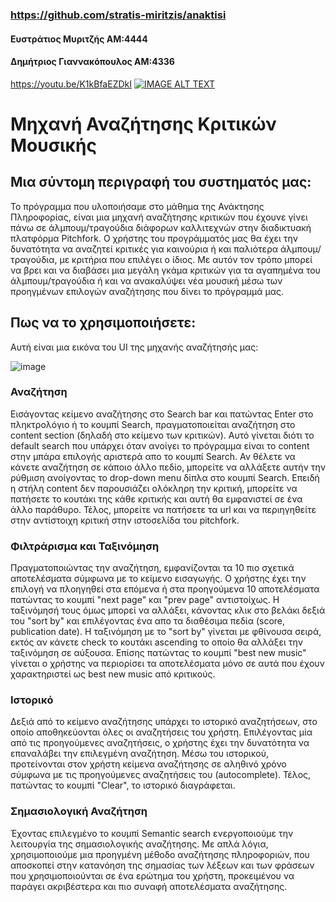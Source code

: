 ### https://github.com/stratis-miritzis/anaktisi

#### Ευστράτιος Μυριτζής  ΑΜ:4444
#### Δημήτριος Γιαννακόπουλος ΑΜ:4336

https://youtu.be/K1kBfaEZDkI
[![IMAGE ALT TEXT](http://img.youtube.com/vi/K1kBfaEZDkI/0.jpg)](http://www.youtube.com/watch?v=K1kBfaEZDkI "Ανάκτηση Πληροφορίας Ευστράτιος Μυριτζής 4444, Δημήτρης Γιαννακόπουλος 4336")

# Μηχανή Αναζήτησης Κριτικών Μουσικής

## Μια σύντομη περιγραφή του συστηματός μας:

Το πρόγραμμα που υλοποιήσαμε στο μάθημα της Ανάκτησης Πληροφορίας, είναι μια μηχανή αναζήτησης κριτικών που έχουνε γίνει πάνω σε άλμπουμ/τραγούδια διάφορων καλλιτεχνών στην διαδικτυακή πλατφόρμα Pitchfork. Ο χρήστης του προγράμματός μας θα έχει την δυνατότητα να αναζητεί κριτικές για καινούρια ή και παλιότερα άλμπουμ/τραγούδια, με κριτήρια που επιλέγει ο ίδιος. Με αυτόν τον τρόπο μπορεί να βρει και να διαβάσει μια μεγάλη γκάμα κριτικών για τα αγαπημένα του άλμπουμ/τραγούδια ή και να ανακαλύψει νέα μουσική μέσω των προηγμένων επιλογών αναζήτησης που δίνει το πρόγραμμά μας.

## Πως να το χρησιμοποιήσετε: 

Αυτή είναι μια εικόνα του UI της μηχανής αναζήτησής μας:

![image](https://github.com/stratis-miritzis/anaktisi/assets/36714979/13e90539-5885-4b5f-afda-0521276a75f3)

### Αναζήτηση 
Εισάγοντας κείμενο αναζήτησης στο Search bar και πατώντας Enter στο πληκτρολόγιο ή το κουμπί Search, πραγματοποιείται αναζήτηση στο content section (δηλαδή στο κείμενο των κριτικών). Αυτό γίνεται διότι το default search που υπάρχει όταν ανοίγει το πρόγραμμα είναι το content στην μπάρα επιλογής αριστερά απο το κουμπί Search. Αν θέλετε να κάνετε αναζήτηση σε κάποιο άλλο πεδίο, μπορείτε να αλλάξετε αυτήν την ρύθμιση ανοίγοντας το drop-down menu δίπλα στο κουμπί Search. Επειδή η στήλη content δεν παρουσιάζει ολόκληρη την κριτική, μπορείτε να πατήσετε το κουτάκι της κάθε κριτικής και αυτή θα εμφανιστεί σε ένα άλλο παράθυρο. Τέλος, μπορείτε να πατήσετε τα url και να περιηγηθείτε στην αντίστοιχη κριτική στην ιστοσελίδα του pitchfork.

### Φιλτράρισμα και Ταξινόμηση
Πραγματοποιώντας την αναζήτηση, εμφανίζονται τα 10 πιο σχετικά αποτελέσματα σύμφωνα με το κείμενο εισαγωγής. Ο χρήστης έχει την επιλογή να πλοηγηθεί στα επόμενα ή στα προηγούμενα 10 αποτελέσματα πατώντας το κουμπί "next page" και "prev page" αντιστοίχως. Η ταξινόμησή τους όμως μπορεί να αλλάξει, κάνοντας κλικ στο βελάκι δεξιά του "sort by" και επιλέγοντας ένα απο τα διαθέσιμα πεδία (score, publication date). Η ταξινόμηση με το "sort by" γίνεται με φθίνουσα σειρά, εκτός αν κάνετε check το κουτάκι ascending το οποίο θα αλλάξει την ταξινόμηση σε αύξουσα. Επίσης πατώντας το κουμπί "best new music" γίνεται ο χρήστης να περιορίσει τα αποτελέσματα μόνο σε αυτά που έχουν χαρακτηριστεί ως best new music από κριτικούς. 

### Ιστορικό
Δεξιά από το κείμενο αναζήτησης υπάρχει το ιστορικό αναζητήσεων, στο οποίο αποθηκεύονται όλες οι αναζητήσεις του χρήστη. Επιλέγοντας μία από τις προηγούμενες αναζητήσεις, ο χρήστης έχει την δυνατότητα να επαναλάβει την επιλεγμένη αναζήτηση. Μέσω του ιστορικού, προτείνονται στον χρήστη κείμενα αναζήτησης σε αληθινό χρόνο σύμφωνα με τις προηγούμενες αναζητήσεις του (autocomplete). Τέλος, πατώντας το κουμπί "Clear", το ιστορικό διαγράφεται. 

### Σημασιολογική Αναζήτηση 
Έχοντας επιλεγμένο το κουμπί Semantic search ενεργοποιούμε την λειτουργία της σημασιολογικής αναζήτησης. Με απλά λόγια, χρησιμοποιούμε μια προηγμένη μέθοδο αναζήτησης πληροφοριών, που αποσκοπεί στην κατανόηση της σημασίας των λέξεων και των φράσεων που χρησιμοποιούνται σε ένα ερώτημα του χρήστη, προκειμένου να παράγει ακριβέστερα και πιο συναφή αποτελέσματα αναζήτησης.




